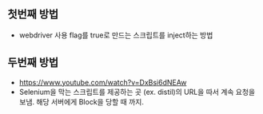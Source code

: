 ## 첫번째 방법
* webdriver 사용 flag를 true로 만드는 스크립트를 inject하는 방법
## 두번째 방법
* https://www.youtube.com/watch?v=DxBsi6dNEAw
* Selenium을 막는 스크립트를 제공하는 곳 (ex. distil)의 URL을 따서 계속 요청을 보냄. 해당 서버에게 Block을 당할 때 까지.
